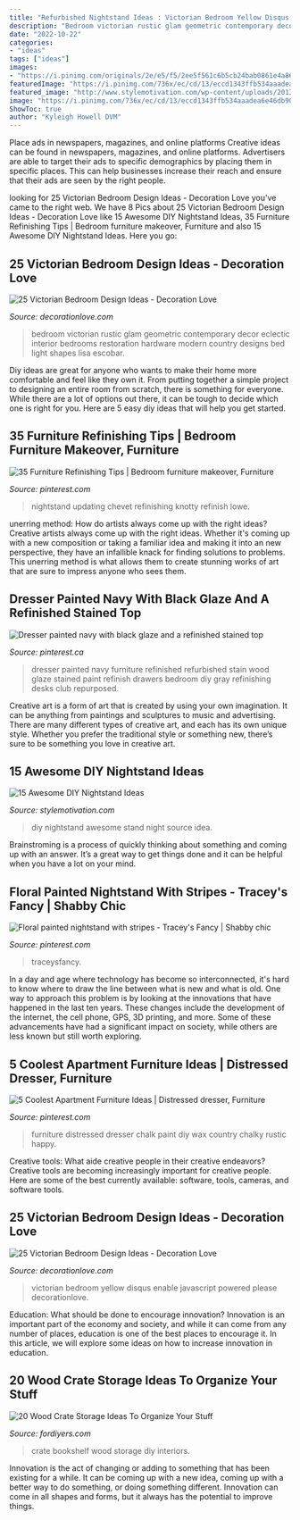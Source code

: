 ```yaml
---
title: "Refurbished Nightstand Ideas : Victorian Bedroom Yellow Disqus Enable Javascript Powered Please Decorationlove"
description: "Bedroom victorian rustic glam geometric contemporary decor eclectic interior bedrooms restoration hardware modern country designs bed light shapes lisa escobar"
date: "2022-10-22"
categories:
- "ideas"
tags: ["ideas"]
images:
- "https://i.pinimg.com/originals/2e/e5/f5/2ee5f561c6b5cb24bab0861e4a86084e.jpg"
featuredImage: "https://i.pinimg.com/736x/ec/cd/13/eccd1343ffb534aaadea6e46db907253--navy-painted-dresser-navy-dresser.jpg"
featured_image: "http://www.stylemotivation.com/wp-content/uploads/2013/08/133.jpg"
image: "https://i.pinimg.com/736x/ec/cd/13/eccd1343ffb534aaadea6e46db907253--navy-painted-dresser-navy-dresser.jpg"
ShowToc: true
author: "Kyleigh Howell DVM"
---
```



Place ads in newspapers, magazines, and online platforms
Creative ideas can be found in newspapers, magazines, and online platforms. Advertisers are able to target their ads to specific demographics by placing them in specific places. This can help businesses increase their reach and ensure that their ads are seen by the right people.

	

		
looking for 25 Victorian Bedroom Design Ideas - Decoration Love you've came to the right web. We have 8 Pics about 25 Victorian Bedroom Design Ideas - Decoration Love like 15 Awesome DIY Nightstand Ideas, 35 Furniture Refinishing Tips | Bedroom furniture makeover, Furniture and also 15 Awesome DIY Nightstand Ideas. Here you go:
		
    
## 25 Victorian Bedroom Design Ideas - Decoration Love

<img loading=lazy src="https://decorationlove.com/wp-content/uploads/2016/04/Victorian-Bedroom-Design-2016.jpg" onerror="this.onerror=null;this.src='https://tse3.mm.bing.net/th?id=OIP.0DK6ctD_0RCGxpUMU7RWDwHaJ4&amp;pid=15.1';" alt="25 Victorian Bedroom Design Ideas - Decoration Love">

_Source: decorationlove.com_

>bedroom victorian rustic glam geometric contemporary decor eclectic interior bedrooms restoration hardware modern country designs bed light shapes lisa escobar. 

	

Diy ideas are great for anyone who wants to make their home more comfortable and feel like they own it. From putting together a simple project to designing an entire room from scratch, there is something for everyone. While there are a lot of options out there, it can be tough to decide which one is right for you. Here are 5 easy diy ideas that will help you get started.

    
## 35 Furniture Refinishing Tips | Bedroom Furniture Makeover, Furniture

<img loading=lazy src="https://i.pinimg.com/originals/2e/e5/f5/2ee5f561c6b5cb24bab0861e4a86084e.jpg" onerror="this.onerror=null;this.src='https://tse3.mm.bing.net/th?id=OIP.CtPUn8_TUAUaZEaFtXnZxwHaGv&amp;pid=15.1';" alt="35 Furniture Refinishing Tips | Bedroom furniture makeover, Furniture">

_Source: pinterest.com_

>nightstand updating chevet refinishing knotty refinish lowe. 

	

unerring method: How do artists always come up with the right ideas?
Creative artists always come up with the right ideas. Whether it's coming up with a new composition or taking a familiar idea and making it into an new perspective, they have an infallible knack for finding solutions to problems. This unerring method is what allows them to create stunning works of art that are sure to impress anyone who sees them.

    
## Dresser Painted Navy With Black Glaze And A Refinished Stained Top

<img loading=lazy src="https://i.pinimg.com/736x/ec/cd/13/eccd1343ffb534aaadea6e46db907253--navy-painted-dresser-navy-dresser.jpg" onerror="this.onerror=null;this.src='https://tse1.mm.bing.net/th?id=OIP.nXCmQvksycNaw-R98EsrMAHaHa&amp;pid=15.1';" alt="Dresser painted navy with black glaze and a refinished stained top">

_Source: pinterest.ca_

>dresser painted navy furniture refinished refurbished stain wood glaze stained paint refinish drawers bedroom diy gray refinishing desks club repurposed. 

	

Creative art is a form of art that is created by using your own imagination. It can be anything from paintings and sculptures to music and advertising. There are many different types of creative art, and each has its own unique style. Whether you prefer the traditional style or something new, there’s sure to be something you love in creative art.

    
## 15 Awesome DIY Nightstand Ideas

<img loading=lazy src="http://www.stylemotivation.com/wp-content/uploads/2013/08/133.jpg" onerror="this.onerror=null;this.src='https://tse4.mm.bing.net/th?id=OIP.XaDSgZW3J_61VH8_pso21QAAAA&amp;pid=15.1';" alt="15 Awesome DIY Nightstand Ideas">

_Source: stylemotivation.com_

>diy nightstand awesome stand night source idea. 

	

Brainstroming is a process of quickly thinking about something and coming up with an answer. It’s a great way to get things done and it can be helpful when you have a lot on your mind.

    
## Floral Painted Nightstand With Stripes - Tracey&#039;s Fancy | Shabby Chic

<img loading=lazy src="https://i.pinimg.com/originals/ff/5f/02/ff5f02dd26416d95d7b1fcad661477ed.jpg" onerror="this.onerror=null;this.src='https://tse2.mm.bing.net/th?id=OIP.2K7fvGObfWaSIm-5vnFPpgHaJ4&amp;pid=15.1';" alt="Floral painted nightstand with stripes - Tracey&#039;s Fancy | Shabby chic">

_Source: pinterest.com_

>traceysfancy. 

	

In a day and age where technology has become so interconnected, it's hard to know where to draw the line between what is new and what is old. One way to approach this problem is by looking at the innovations that have happened in the last ten years. These changes include the development of the internet, the cell phone, GPS, 3D printing, and more. Some of these advancements have had a significant impact on society, while others are less known but still worth exploring.

    
## 5 Coolest Apartment Furniture Ideas | Distressed Dresser, Furniture

<img loading=lazy src="https://i.pinimg.com/originals/27/02/49/270249c9f2772decddbfeddfa99b7032.jpg" onerror="this.onerror=null;this.src='https://tse2.mm.bing.net/th?id=OIP.bnM8s2tHdPQD0t-8dX3g9gHaLH&amp;pid=15.1';" alt="5 Coolest Apartment Furniture Ideas | Distressed dresser, Furniture">

_Source: pinterest.com_

>furniture distressed dresser chalk paint diy wax country chalky rustic happy. 

	

Creative tools: What aide creative people in their creative endeavors?
Creative tools are becoming increasingly important for creative people. Here are some of the best currently available: software, tools, cameras, and software tools.

    
## 25 Victorian Bedroom Design Ideas - Decoration Love

<img loading=lazy src="https://decorationlove.com/wp-content/uploads/2016/04/Yellow-Victorian-Bedroom.jpg" onerror="this.onerror=null;this.src='https://tse2.mm.bing.net/th?id=OIP.B2jE5cBo0GSnItFOARD7vwHaJ3&amp;pid=15.1';" alt="25 Victorian Bedroom Design Ideas - Decoration Love">

_Source: decorationlove.com_

>victorian bedroom yellow disqus enable javascript powered please decorationlove. 

	

Education: What should be done to encourage innovation?
Innovation is an important part of the economy and society, and while it can come from any number of places, education is one of the best places to encourage it. In this article, we will explore some ideas on how to increase innovation in education.

    
## 20 Wood Crate Storage Ideas To Organize Your Stuff

<img loading=lazy src="http://fordiyers.com/wp-content/uploads/2017/08/Crate-Bookshelf.jpg" onerror="this.onerror=null;this.src='https://tse2.mm.bing.net/th?id=OIP.HlnAhSfaeM2TE7v-L9yL9gHaJ4&amp;pid=15.1';" alt="20 Wood Crate Storage Ideas To Organize Your Stuff">

_Source: fordiyers.com_

>crate bookshelf wood storage diy interiors. 

	

Innovation is the act of changing or adding to something that has been existing for a while. It can be coming up with a new idea, coming up with a better way to do something, or doing something different. Innovation can come in all shapes and forms, but it always has the potential to improve things.

